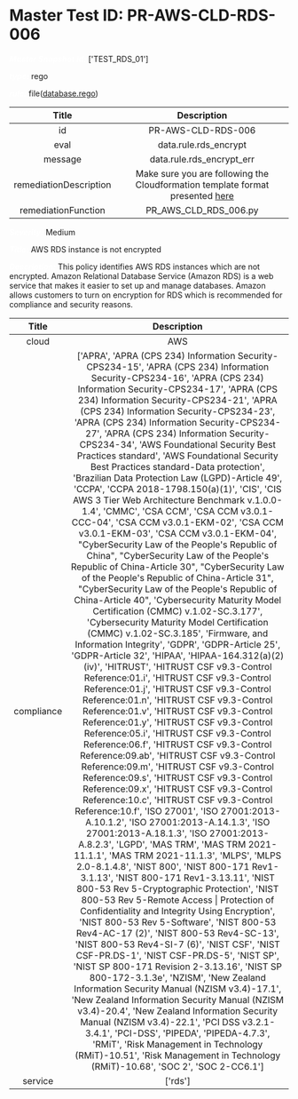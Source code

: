 



# Master Test ID: PR-AWS-CLD-RDS-006


***<font color="white">Master Snapshot Id:</font>*** ['TEST_RDS_01']

***<font color="white">type:</font>*** rego

***<font color="white">rule:</font>*** file([database.rego])  
  
  
  
  

|Title|Description|
| :---: | :---: |
|id|PR-AWS-CLD-RDS-006|
|eval|data.rule.rds_encrypt|
|message|data.rule.rds_encrypt_err|
|remediationDescription|Make sure you are following the Cloudformation template format presented <a href='https://docs.aws.amazon.com/AWSCloudFormation/latest/UserGuide/aws-resource-rds-dbcluster.html' target='_blank'>here</a>|
|remediationFunction|PR_AWS_CLD_RDS_006.py|


***<font color="white">Severity:</font>*** Medium

***<font color="white">Title:</font>*** AWS RDS instance is not encrypted

***<font color="white">Description:</font>*** This policy identifies AWS RDS instances which are not encrypted. Amazon Relational Database Service (Amazon RDS) is a web service that makes it easier to set up and manage databases. Amazon allows customers to turn on encryption for RDS which is recommended for compliance and security reasons.  
  
  

|Title|Description|
| :---: | :---: |
|cloud|AWS|
|compliance|['APRA', 'APRA (CPS 234) Information Security-CPS234-15', 'APRA (CPS 234) Information Security-CPS234-16', 'APRA (CPS 234) Information Security-CPS234-17', 'APRA (CPS 234) Information Security-CPS234-21', 'APRA (CPS 234) Information Security-CPS234-23', 'APRA (CPS 234) Information Security-CPS234-27', 'APRA (CPS 234) Information Security-CPS234-34', 'AWS Foundational Security Best Practices standard', 'AWS Foundational Security Best Practices standard-Data protection', 'Brazilian Data Protection Law (LGPD)-Article 49', 'CCPA', 'CCPA 2018-1798.150(a)(1)', 'CIS', 'CIS AWS 3 Tier Web Architecture Benchmark v.1.0.0-1.4', 'CMMC', 'CSA CCM', 'CSA CCM v3.0.1-CCC-04', 'CSA CCM v3.0.1-EKM-02', 'CSA CCM v3.0.1-EKM-03', 'CSA CCM v3.0.1-EKM-04', "CyberSecurity Law of the People's Republic of China", "CyberSecurity Law of the People's Republic of China-Article 30", "CyberSecurity Law of the People's Republic of China-Article 31", "CyberSecurity Law of the People's Republic of China-Article 40", 'Cybersecurity Maturity Model Certification (CMMC) v.1.02-SC.3.177', 'Cybersecurity Maturity Model Certification (CMMC) v.1.02-SC.3.185', 'Firmware, and Information Integrity', 'GDPR', 'GDPR-Article 25', 'GDPR-Article 32', 'HIPAA', 'HIPAA-164.312(a)(2)(iv)', 'HITRUST', 'HITRUST CSF v9.3-Control Reference:01.i', 'HITRUST CSF v9.3-Control Reference:01.j', 'HITRUST CSF v9.3-Control Reference:01.n', 'HITRUST CSF v9.3-Control Reference:01.v', 'HITRUST CSF v9.3-Control Reference:01.y', 'HITRUST CSF v9.3-Control Reference:05.i', 'HITRUST CSF v9.3-Control Reference:06.f', 'HITRUST CSF v9.3-Control Reference:09.ab', 'HITRUST CSF v9.3-Control Reference:09.m', 'HITRUST CSF v9.3-Control Reference:09.s', 'HITRUST CSF v9.3-Control Reference:09.x', 'HITRUST CSF v9.3-Control Reference:10.c', 'HITRUST CSF v9.3-Control Reference:10.f', 'ISO 27001', 'ISO 27001:2013-A.10.1.2', 'ISO 27001:2013-A.14.1.3', 'ISO 27001:2013-A.18.1.3', 'ISO 27001:2013-A.8.2.3', 'LGPD', 'MAS TRM', 'MAS TRM 2021-11.1.1', 'MAS TRM 2021-11.1.3', 'MLPS', 'MLPS 2.0-8.1.4.8', 'NIST 800', 'NIST 800-171 Rev1-3.1.13', 'NIST 800-171 Rev1-3.13.11', 'NIST 800-53 Rev 5-Cryptographic Protection', 'NIST 800-53 Rev 5-Remote Access \| Protection of Confidentiality and Integrity Using Encryption', 'NIST 800-53 Rev 5-Software', 'NIST 800-53 Rev4-AC-17 (2)', 'NIST 800-53 Rev4-SC-13', 'NIST 800-53 Rev4-SI-7 (6)', 'NIST CSF', 'NIST CSF-PR.DS-1', 'NIST CSF-PR.DS-5', 'NIST SP', 'NIST SP 800-171 Revision 2-3.13.16', 'NIST SP 800-172-3.1.3e', 'NZISM', 'New Zealand Information Security Manual (NZISM v3.4)-17.1', 'New Zealand Information Security Manual (NZISM v3.4)-20.4', 'New Zealand Information Security Manual (NZISM v3.4)-22.1', 'PCI DSS v3.2.1-3.4.1', 'PCI-DSS', 'PIPEDA', 'PIPEDA-4.7.3', 'RMiT', 'Risk Management in Technology (RMiT)-10.51', 'Risk Management in Technology (RMiT)-10.68', 'SOC 2', 'SOC 2-CC6.1']|
|service|['rds']|



[database.rego]: https://github.com/prancer-io/prancer-compliance-test/tree/master/aws/cloud/database.rego
